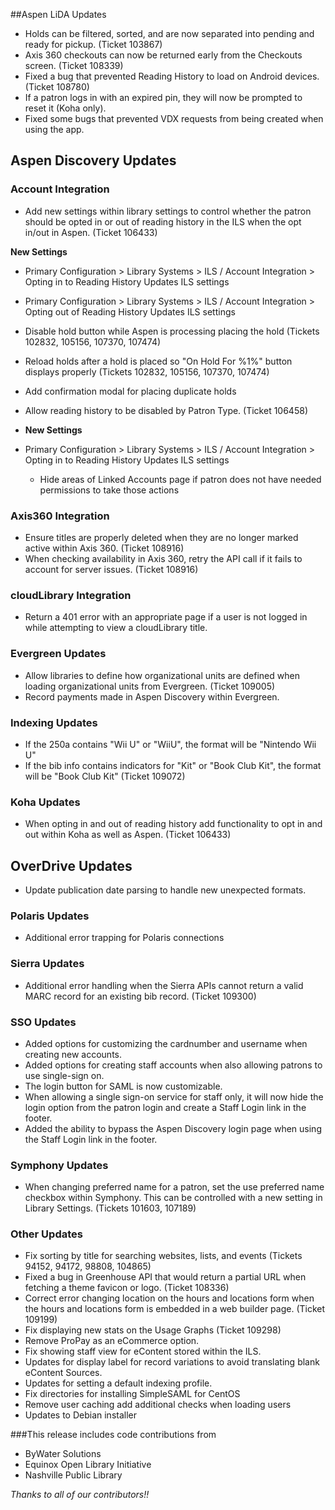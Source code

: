 ##Aspen LiDA Updates
- Holds can be filtered, sorted, and are now separated into pending and ready for pickup. (Ticket 103867) 
- Axis 360 checkouts can now be returned early from the Checkouts screen. (Ticket 108339)
- Fixed a bug that prevented Reading History to load on Android devices. (Ticket 108780)
- If a patron logs in with an expired pin, they will now be prompted to reset it (Koha only).
- Fixed some bugs that prevented VDX requests from being created when using the app.

## Aspen Discovery Updates
### Account Integration
- Add new settings within library settings to control whether the patron should be opted in or out of reading history in the ILS when the opt in/out in Aspen. (Ticket 106433)

**New Settings**
  - Primary Configuration > Library Systems > ILS / Account Integration > Opting in to Reading History Updates ILS settings
  - Primary Configuration > Library Systems > ILS / Account Integration > Opting out of Reading History Updates ILS settings

  - Disable hold button while Aspen is processing placing the hold (Tickets 102832, 105156, 107370, 107474)
  - Reload holds after a hold is placed so "On Hold For %1%" button displays properly (Tickets 102832, 105156, 107370, 107474)
  - Add confirmation modal for placing duplicate holds
  - Allow reading history to be disabled by Patron Type. (Ticket 106458)
  - **New Settings**
- Primary Configuration > Library Systems > ILS / Account Integration > Opting in to Reading History Updates ILS settings

  - Hide areas of Linked Accounts page if patron does not have needed permissions to take those actions

### Axis360 Integration
- Ensure titles are properly deleted when they are no longer marked active within Axis 360. (Ticket 108916)
- When checking availability in Axis 360, retry the API call if it fails to account for server issues. (Ticket 108916) 

### cloudLibrary Integration
- Return a 401 error with an appropriate page if a user is not logged in while attempting to view a cloudLibrary title. 

### Evergreen Updates
- Allow libraries to define how organizational units are defined when loading organizational units from Evergreen. (Ticket 109005)
- Record payments made in Aspen Discovery within Evergreen.

### Indexing Updates
- If the 250a contains "Wii U" or "WiiU", the format will be "Nintendo Wii U"
- If the bib info contains indicators for "Kit" or "Book Club Kit", the format will be "Book Club Kit" (Ticket 109072)

### Koha Updates
- When opting in and out of reading history add functionality to opt in and out within Koha as well as Aspen. (Ticket 106433)

## OverDrive Updates
- Update publication date parsing to handle new unexpected formats.

### Polaris Updates
- Additional error trapping for Polaris connections

### Sierra Updates
- Additional error handling when the Sierra APIs cannot return a valid MARC record for an existing bib record. (Ticket 109300)

### SSO Updates
- Added options for customizing the cardnumber and username when creating new accounts.
- Added options for creating staff accounts when also allowing patrons to use single-sign on.
- The login button for SAML is now customizable.
- When allowing a single sign-on service for staff only, it will now hide the login option from the patron login and create a Staff Login link in the footer.
- Added the ability to bypass the Aspen Discovery login page when using the Staff Login link in the footer.

### Symphony Updates
- When changing preferred name for a patron, set the use preferred name checkbox within Symphony. This can be controlled with a new setting in Library Settings. (Tickets 101603, 107189)

### Other Updates
- Fix sorting by title for searching websites, lists, and events (Tickets 94152, 94172, 98808, 104865)
- Fixed a bug in Greenhouse API that would return a partial URL when fetching a theme favicon or logo. (Ticket 108336)
- Correct error changing location on the hours and locations form when the hours and locations form is embedded in a web builder page. (Ticket 109199)
- Fix displaying new stats on the Usage Graphs (Ticket 109298)
- Remove ProPay as an eCommerce option.
- Fix showing staff view for eContent stored within the ILS.
- Updates for display label for record variations to avoid translating blank eContent Sources.
- Updates for setting a default indexing profile. 
- Fix directories for installing SimpleSAML for CentOS
- Remove user caching add additional checks when loading users
- Updates to Debian installer

###This release includes code contributions from
- ByWater Solutions
- Equinox Open Library Initiative
- Nashville Public Library

_Thanks to all of our contributors!!_